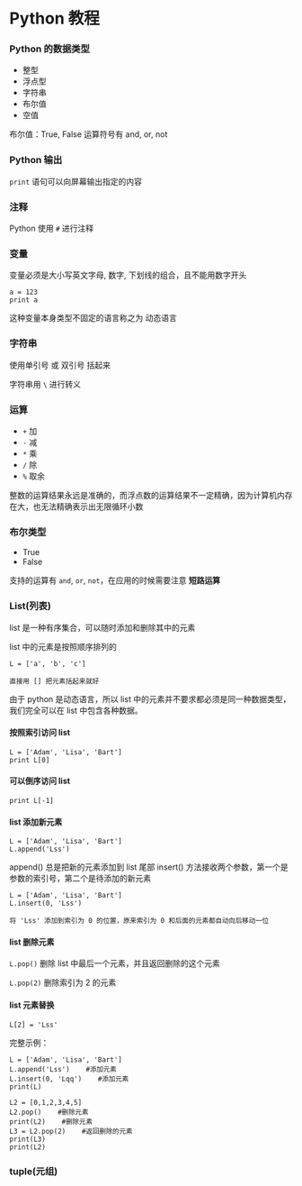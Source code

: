 # Python 教程

### Python 的数据类型
* 整型
* 浮点型
* 字符串
* 布尔值
* 空值

布尔值：True, False 运算符号有 and, or, not

### Python 输出
`print` 语句可以向屏幕输出指定的内容

### 注释
Python 使用 `#` 进行注释

### 变量
变量必须是大小写英文字母, 数字, 下划线的组合，且不能用数字开头
```
a = 123
print a
```
这种变量本身类型不固定的语言称之为 动态语言

### 字符串
使用单引号 或 双引号 括起来

字符串用 `\` 进行转义

### 运算
* `+` 加
* `-` 减
* `*` 乘
* `/` 除
* `%` 取余

整数的运算结果永远是准确的，而浮点数的运算结果不一定精确，因为计算机内存在大，也无法精确表示出无限循环小数

### 布尔类型
* True
* False

支持的运算有 `and`, `or`, `not`，在应用的时候需要注意 **短路运算**

### List(列表)
list 是一种有序集合，可以随时添加和删除其中的元素

list 中的元素是按照顺序排列的

```
L = ['a', 'b', 'c']

直接用 [] 把元素括起来就好
```

由于 python 是动态语言，所以 list 中的元素并不要求都必须是同一种数据类型，我们完全可以在 list 中包含各种数据。

#### 按照索引访问 list
```
L = ['Adam', 'Lisa', 'Bart']
print L[0]
```

#### 可以倒序访问 list
```
print L[-1]
```

#### list 添加新元素
```
L = ['Adam', 'Lisa', 'Bart']
L.append('Lss')
```
append() 总是把新的元素添加到 list 尾部
insert() 方法接收两个参数，第一个是参数的索引号，第二个是待添加的新元素

```
L = ['Adam', 'Lisa', 'Bart']
L.insert(0, 'Lss')

将 'Lss' 添加到索引为 0 的位置，原来索引为 0 和后面的元素都自动向后移动一位
```

#### list 删除元素
`L.pop()` 删除 list 中最后一个元素，并且返回删除的这个元素

`L.pop(2)` 删除索引为 2 的元素

#### list 元素替换

```
L[2] = 'Lss'
```

完整示例：

```
L = ['Adam', 'Lisa', 'Bart']
L.append('Lss')    #添加元素
L.insert(0, 'Lqq')    #添加元素
print(L)

L2 = [0,1,2,3,4,5]
L2.pop()    #删除元素
print(L2)    #删除元素
L3 = L2.pop(2)    #返回删除的元素
print(L3)
print(L2)
```

### tuple(元组)

